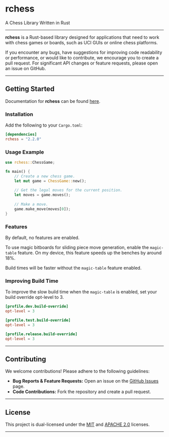 # rchess

A Chess Library Written in Rust

---

**rchess** is a Rust-based library designed for applications that need to work with chess games or boards, such as UCI GUIs or online chess platforms.

If you encounter any bugs, have suggestions for improving code readability or performance, or would like to contribute, we encourage you to create a pull request. For significant API changes or feature requests, please open an issue on GitHub.

---

## Getting Started

Documentation for **rchess** can be found [here](https://docs.rs/rchess/2.0.0/rchess/).

### Installation

Add the following to your `Cargo.toml`:

```toml
[dependencies]
rchess = "2.2.0"
```

### Usage Example

```rust
use rchess::ChessGame;

fn main() {
    // Create a new chess game.
    let mut game = ChessGame::new();
    
    // Get the legal moves for the current position.
    let moves = game.moves();
    
    // Make a move.
    game.make_move(moves[0]);
}
```

### Features

By default, no features are enabled.

To use magic bitboards for sliding piece move generation, enable the `magic-table` feature. On my device, this feature speeds up the benches by around 18%.

Build times will be faster without the `magic-table` feature enabled.

### Improving Build Time
To improve the slow build time when the `magic-table` is enabled, set your build override opt-level to 3.
```toml
[profile.dev.build-override]
opt-level = 3

[profile.test.build-override]
opt-level = 3

[profile.release.build-override]
opt-level = 3
```

---

## Contributing

We welcome contributions! Please adhere to the following guidelines:

- **Bug Reports & Feature Requests:** Open an issue on the [GitHub Issues](https://github.com/Shadowcat650/rchess/issues) page.
- **Code Contributions:** Fork the repository and create a pull request.

---

## License

This project is dual-licensed under the [MIT](https://github.com/Shadowcat650/rchess/blob/main/LICENSE-MIT) and [APACHE 2.0](https://github.com/Shadowcat650/rchess/blob/main/LICENSE-APACHE) licenses.

---
